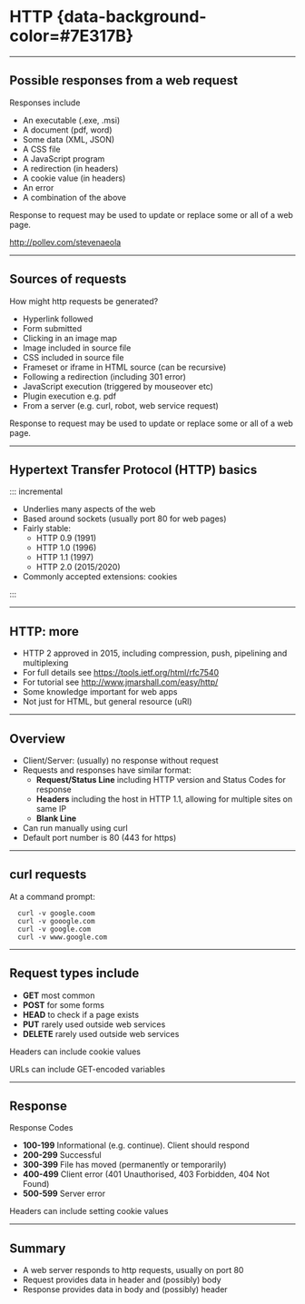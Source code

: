 

# HTTP {data-background-color=#7E317B}

---

## Possible responses from a web request

Responses include 

- An executable (.exe, .msi)
- A document (pdf, word)
- Some data (XML, JSON)
- A CSS file
- A JavaScript program
- A redirection (in headers)
- A cookie value (in headers)
- An error
- A combination of the above

Response to request may be used to update or replace some or all of a web page.

<http://pollev.com/stevenaeola>

---


## Sources of requests

How might http requests be generated?

- Hyperlink followed
- Form submitted
- Clicking in an image map
- Image included in source file
- CSS included in source file
- Frameset or iframe in HTML source (can be recursive)
- Following a redirection (including 301 error)
- JavaScript execution (triggered by mouseover etc)
- Plugin execution e.g. pdf
- From a server (e.g. curl, robot, web service request)

Response to request may be used to update or replace some or all of a web page.

---

## Hypertext Transfer Protocol (HTTP) basics

::: incremental

-  Underlies many aspects of the web
-  Based around sockets (usually port 80 for web pages)
-  Fairly stable:
    - HTTP 0.9 (1991)
    - HTTP 1.0 (1996)
    - HTTP 1.1 (1997)
    - HTTP 2.0 (2015/2020)
-  Commonly accepted extensions: cookies 

:::

---

## HTTP: more

- HTTP 2 approved in 2015, including compression, push, pipelining and multiplexing
-  For full details see <https://tools.ietf.org/html/rfc7540>
-  For tutorial see <http://www.jmarshall.com/easy/http/>
-  Some knowledge important for web apps
-  Not just for HTML, but general resource (uRl)

---

## Overview


- Client/Server: (usually) no response without request
- Requests and responses have similar format:
    - __Request/Status Line__ including HTTP version and Status Codes for response
    - __Headers__ including the host in HTTP 1.1, allowing for multiple sites on same IP
    - __Blank Line__
- Can run manually using curl
- Default port number is 80 (443 for https)

---

## curl requests

At a command prompt:

```
  curl -v google.coom
  curl -v gooogle.com
  curl -v google.com
  curl -v www.google.com
```

---

## Request types include

- __GET__ most common
- __POST__ for some forms
- __HEAD__ to check if a page exists
- __PUT__ rarely used outside web services
- __DELETE__ rarely used outside web services

Headers can include cookie values

URLs can include GET-encoded variables

---

## Response

Response Codes

- __100-199__ Informational (e.g. continue). Client should respond
- __200-299__ Successful
- __300-399__ File has moved (permanently or temporarily)
- __400-499__ Client error (401 Unauthorised, 403 Forbidden, 404 Not Found)
- __500-599__ Server error

Headers can include setting cookie values

---

## Summary

- A web server responds to http requests, usually on port 80
- Request provides data in header and (possibly) body
- Response provides data in body and (possibly) header